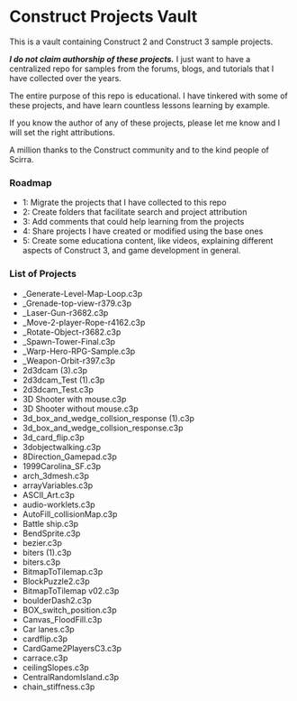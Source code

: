 # Construct Projects Vault

This is a vault containing Construct 2 and Construct 3 sample projects.

***I do not claim authorship of these projects.*** I just want to have a centralized repo for  samples from the forums, blogs, and tutorials that I have collected over the years.

The entire purpose of this repo is educational. I have tinkered with some of these projects, and have learn countless lessons learning by example.

If you know the author of any of these projects, please let me know and I will set the right attributions.

A million thanks to the Construct community and to the kind people of Scirra.


### Roadmap

+ 1: Migrate the projects that I have collected to this repo
+ 2: Create folders that facilitate search and project attribution
+ 3: Add comments that could help learning from the projects
+ 4: Share projects I have created or modified using the base ones
+ 5: Create some educationa content, like videos, explaining different aspects of Construct 3, and game development in general.


### List of Projects

+ _Generate-Level-Map-Loop.c3p
+ _Grenade-top-view-r379.c3p
+ _Laser-Gun-r3682.c3p
+ _Move-2-player-Rope-r4162.c3p
+ _Rotate-Object-r3682.c3p
+ _Spawn-Tower-Final.c3p
+ _Warp-Hero-RPG-Sample.c3p
+ _Weapon-Orbit-r397.c3p
+ 2d3dcam (3).c3p
+ 2d3dcam_Test (1).c3p
+ 2d3dcam_Test.c3p
+ 3D Shooter with mouse.c3p
+ 3D Shooter without mouse.c3p
+ 3d_box_and_wedge_collsion_response (1).c3p
+ 3d_box_and_wedge_collsion_response.c3p
+ 3d_card_flip.c3p
+ 3dobjectwalking.c3p
+ 8Direction_Gamepad.c3p
+ 1999Carolina_SF.c3p
+ arch_3dmesh.c3p
+ arrayVariables.c3p
+ ASCII_Art.c3p
+ audio-worklets.c3p
+ AutoFill_collisionMap.c3p
+ Battle ship.c3p
+ BendSprite.c3p
+ bezier.c3p
+ biters (1).c3p
+ biters.c3p
+ BitmapToTilemap.c3p
+ BlockPuzzle2.c3p
+ BitmapToTilemap v02.c3p
+ boulderDash2.c3p
+ BOX_switch_position.c3p
+ Canvas_FloodFill.c3p
+ Car lanes.c3p
+ cardflip.c3p
+ CardGame2PlayersC3.c3p
+ carrace.c3p
+ ceilingSlopes.c3p
+ CentralRandomIsland.c3p
+ chain_stiffness.c3p